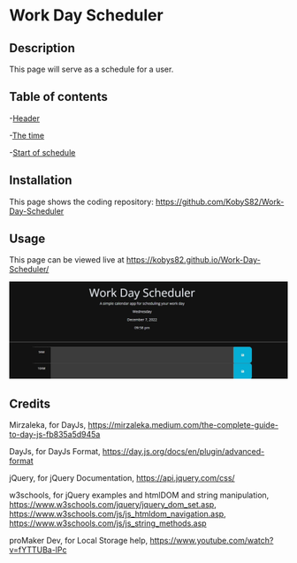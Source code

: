# Work Day Scheduler

## Description

This page will serve as a schedule for a user.

## Table of contents

-[Header](#display-3)

-[The time](#weekDay)

-[Start of schedule](#hour-9)


## Installation

This page shows the coding repository: https://github.com/KobyS82/Work-Day-Scheduler


## Usage

This page can be viewed live at https://kobys82.github.io/Work-Day-Scheduler/

![screenshot of content](./Assets/Work-day-picture.JPG "This is a screenshot of the content") 


## Credits

Mirzaleka, for DayJs, https://mirzaleka.medium.com/the-complete-guide-to-day-js-fb835a5d945a

DayJs, for DayJs Format, https://day.js.org/docs/en/plugin/advanced-format

jQuery, for jQuery Documentation, https://api.jquery.com/css/

w3schools, for jQuery examples and htmlDOM and string manipulation, https://www.w3schools.com/jquery/jquery_dom_set.asp, https://www.w3schools.com/js/js_htmldom_navigation.asp, https://www.w3schools.com/js/js_string_methods.asp

proMaker Dev, for Local Storage help, https://www.youtube.com/watch?v=fYTTUBa-lPc
